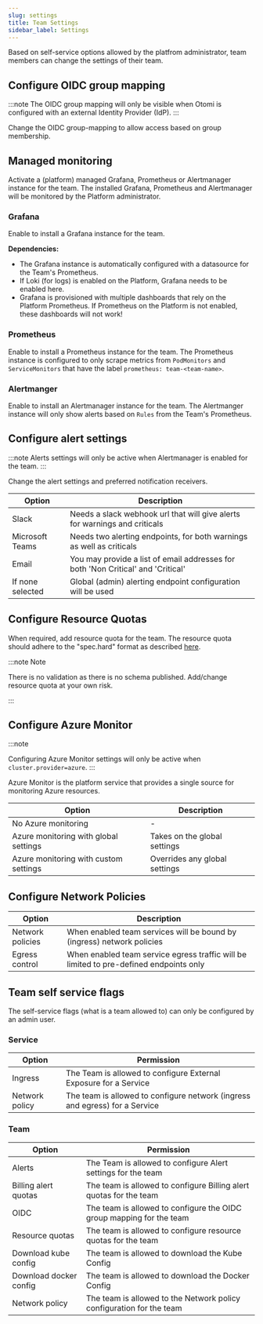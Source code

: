 ```yaml
---
slug: settings
title: Team Settings
sidebar_label: Settings
---
```


Based on self-service options allowed by the platfrom administrator, team members can change the settings of their team.

## Configure OIDC group mapping

:::note
The OIDC group mapping will only be visible when Otomi is configured with an external Identity Provider (IdP).
:::

Change the OIDC group-mapping to allow access based on group membership.

## Managed monitoring

Activate a (platform) managed Grafana, Prometheus or Alertmanager instance for the team. The installed Grafana, Prometheus and Alertmanager will be monitored by the Platform administrator.

### Grafana

Enable to install a Grafana instance for the team.

**Dependencies:**

- The Grafana instance is automatically configured with a datasource for the Team's Prometheus.
- If Loki (for logs) is enabled on the Platform, Grafana needs to be enabled here.
- Grafana is provisioned with multiple dashboards that rely on the Platform Prometheus. If Prometheus on the Platform is not enabled, these dashboards will not work!

### Prometheus

Enable to install a Prometheus instance for the team. The Prometheus instance is configured to only scrape metrics from `PodMonitors` and `ServiceMonitors` that have the label `prometheus: team-<team-name>`.

### Alertmanger

Enable to install an Alertmanager instance for the team. The Alertmanger instance will only show alerts based on `Rules` from the Team's Prometheus.


## Configure alert settings

:::note
Alerts settings will only be active when Alertmanager is enabled for the team.
:::

Change the alert settings and preferred notification receivers.

| Option           | Description                                                                      |
| ---------------- | -------------------------------------------------------------------------------- |
| Slack            | Needs a slack webhook url that will give alerts for warnings and criticals       |
| Microsoft Teams  | Needs two alerting endpoints, for both warnings as well as criticals             |
| Email            | You may provide a list of email addresses for both 'Non Critical' and 'Critical' |
| If none selected | Global (admin) alerting endpoint configuration will be used                      |

## Configure Resource Quotas

When required, add resource quota for the team. The resource quota should adhere to the "spec.hard" format as described [here](https://kubernetes.io/docs/concepts/policy/resource-quotas/).

:::note Note

There is no validation as there is no schema published. Add/change resource quota at your own risk.

:::

## Configure Azure Monitor

:::note

Configuring Azure Monitor settings will only be active when `cluster.provider=azure`.
:::

Azure Monitor is the platform service that provides a single source for monitoring Azure resources.

| Option                                | Description                   |
| ------------------------------------- | ----------------------------- |
| No Azure monitoring                   | -                             |
| Azure monitoring with global settings | Takes on the global settings  |
| Azure monitoring with custom settings | Overrides any global settings |

## Configure Network Policies

| Option           | Description                                                                            |
| ---------------- | -------------------------------------------------------------------------------------- |
| Network policies | When enabled team services will be bound by (ingress) network policies                 |
| Egress control   | When enabled team service egress traffic will be limited to pre-defined endpoints only |

## Team self service flags

The self-service flags (what is a team allowed to) can only be configured by an admin user.

### Service

| Option           | Permission                                                                             |
| ---------------- | -------------------------------------------------------------------------------------- |
| Ingress          | The Team is allowed to configure External Exposure for a Service                       |
| Network policy   | The team is allowed to configure network (ingress and egress) for a Service            |

### Team

| Option                 | Permission                                                                             |
| ---------------------- | -------------------------------------------------------------------------------------- |
| Alerts                 | The Team is allowed to configure Alert settings for the team                           |
| Billing alert quotas   | The team is allowed to configure Billing alert quotas for the team                     |
| OIDC                   | The team is allowed to configure the OIDC group mapping for the team                   |
| Resource quotas        | The team is allowed to configure resource quotas for the team                          |
| Download kube config   | The team is allowed to download the Kube Config                                        |
| Download docker config | The team is allowed to download the Docker Config                                      |
| Network policy         | The team is allowed to the Network policy configuration for the team                   |


